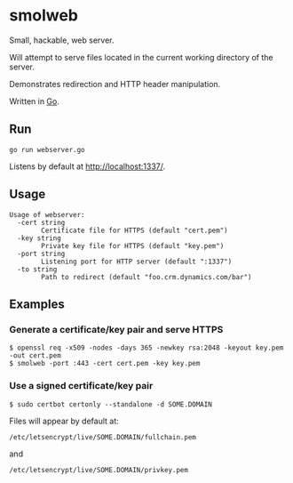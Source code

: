 # smolweb

Small, hackable, web server. 

Will attempt to serve files located in the current working directory of the server. 

Demonstrates redirection and HTTP header manipulation. 

Written in [Go](https://golang.org/). 

## Run

	go run webserver.go

Listens by default at <http://localhost:1337/>. 

## Usage

```
Usage of webserver:
  -cert string
        Certificate file for HTTPS (default "cert.pem")
  -key string
        Private key file for HTTPS (default "key.pem")
  -port string
        Listening port for HTTP server (default ":1337")
  -to string
        Path to redirect (default "foo.crm.dynamics.com/bar")
```

## Examples

### Generate a certificate/key pair and serve HTTPS

```
$ openssl req -x509 -nodes -days 365 -newkey rsa:2048 -keyout key.pem -out cert.pem
$ smolweb -port :443 -cert cert.pem -key key.pem
```

### Use a signed certificate/key pair

```
$ sudo certbot certonly --standalone -d SOME.DOMAIN
```

Files will appear by default at:

`/etc/letsencrypt/live/SOME.DOMAIN/fullchain.pem`

and

`/etc/letsencrypt/live/SOME.DOMAIN/privkey.pem`

